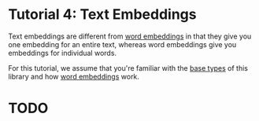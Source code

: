 # Tutorial 4: Text Embeddings

Text embeddings are different from [word embeddings](/resources/docs/TUTORIAL_WORD_EMBEDDING.md) in that 
they give you one embedding for an entire text, whereas word embeddings give you embeddings for individual words. 

For this tutorial, we assume that you're familiar with the [base types](/resources/docs/TUTORIAL_BASICS.md) of this library and how
   [word embeddings](/resources/docs/TUTORIAL_WORD_EMBEDDING.md) work.

# TODO


